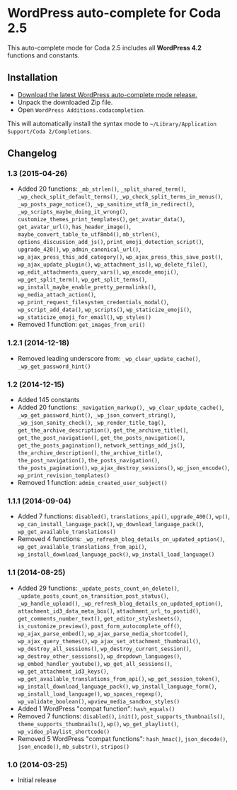 # WordPress auto-complete for Coda 2.5

This auto-complete mode for Coda 2.5 includes all __WordPress 4.2__ functions and constants.

## Installation

* [Download the latest WordPress auto-complete mode release.](https://github.com/tillkruess/Coda-WordPress-Mode/archive/1.3.zip)
* Unpack the downloaded Zip file.
* Open `WordPress Additions.codacompletion`.

This will automatically install the syntax mode to `~/Library/Application Support/Coda 2/Completions`.

## Changelog

### 1.3 (2015-04-26)

  - Added 20 functions: `_mb_strlen()`, `_split_shared_term()`, `_wp_check_split_default_terms()`, `_wp_check_split_terms_in_menus()`, `_wp_posts_page_notice()`, `_wp_sanitize_utf8_in_redirect()`, `_wp_scripts_maybe_doing_it_wrong()`, `customize_themes_print_templates()`, `get_avatar_data()`, `get_avatar_url()`, `has_header_image()`, `maybe_convert_table_to_utf8mb4()`, `mb_strlen()`, `options_discussion_add_js()`, `print_emoji_detection_script()`, `upgrade_420()`, `wp_admin_canonical_url()`, `wp_ajax_press_this_add_category()`, `wp_ajax_press_this_save_post()`, `wp_ajax_update_plugin()`, `wp_attachment_is()`, `wp_delete_file()`, `wp_edit_attachments_query_vars()`, `wp_encode_emoji()`, `wp_get_split_term()`, `wp_get_split_terms()`, `wp_install_maybe_enable_pretty_permalinks()`, `wp_media_attach_action()`, `wp_print_request_filesystem_credentials_modal()`, `wp_script_add_data()`, `wp_scripts()`, `wp_staticize_emoji()`, `wp_staticize_emoji_for_email()`, `wp_styles()`
  - Removed 1 function: `get_images_from_uri()`
  
### 1.2.1 (2014-12-18)

  - Removed leading underscore from: `_wp_clear_update_cache()`, `_wp_get_password_hint()`

### 1.2 (2014-12-15)

  - Added 145 constants
  - Added 20 functions: `_navigation_markup()`, `_wp_clear_update_cache()`, `_wp_get_password_hint()`, `_wp_json_convert_string()`, `_wp_json_sanity_check()`, `_wp_render_title_tag()`, `get_the_archive_description()`, `get_the_archive_title()`, `get_the_post_navigation()`, `get_the_posts_navigation()`, `get_the_posts_pagination()`, `network_settings_add_js()`, `the_archive_description()`, `the_archive_title()`, `the_post_navigation()`, `the_posts_navigation()`, `the_posts_pagination()`, `wp_ajax_destroy_sessions()`, `wp_json_encode()`, `wp_print_revision_templates()`
  - Removed 1 function: `admin_created_user_subject()`

### 1.1.1 (2014-09-04)

  - Added 7 functions: `disabled()`, `translations_api()`, `upgrade_400()`, `wp()`, `wp_can_install_language_pack()`, `wp_download_language_pack()`, `wp_get_available_translations()`
  - Removed 4 functions: `_wp_refresh_blog_details_on_updated_option()`, `wp_get_available_translations_from_api()`, `wp_install_download_language_pack()`, `wp_install_load_language()`

### 1.1 (2014-08-25)

  - Added 29 functions: `_update_posts_count_on_delete()`, `_update_posts_count_on_transition_post_status()`, `_wp_handle_upload()`, `_wp_refresh_blog_details_on_updated_option()`, `attachment_id3_data_meta_box()`, `attachment_url_to_postid()`, `get_comments_number_text()`, `get_editor_stylesheets()`, `is_customize_preview()`, `post_form_autocomplete_off()`, `wp_ajax_parse_embed()`, `wp_ajax_parse_media_shortcode()`, `wp_ajax_query_themes()`, `wp_ajax_set_attachment_thumbnail()`, `wp_destroy_all_sessions()`, `wp_destroy_current_session()`, `wp_destroy_other_sessions()`, `wp_dropdown_languages()`, `wp_embed_handler_youtube()`, `wp_get_all_sessions()`, `wp_get_attachment_id3_keys()`, `wp_get_available_translations_from_api()`, `wp_get_session_token()`, `wp_install_download_language_pack()`, `wp_install_language_form()`, `wp_install_load_language()`, `wp_spaces_regexp()`, `wp_validate_boolean()`, `wpview_media_sandbox_styles()`
  - Added 1 WordPress "compat function": `hash_equals()`
  - Removed 7 functions: `disabled()`, `init()`, `post_supports_thumbnails()`, `theme_supports_thumbnails()`, `wp()`, `wp_get_playlist()`, `wp_video_playlist_shortcode()`
  - Removed 5 WordPress "compat functions": `hash_hmac()`, `json_decode()`, `json_encode()`, `mb_substr()`, `stripos()`

### 1.0 (2014-03-25)

  - Initial release
